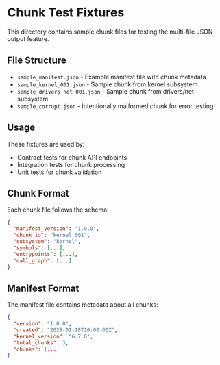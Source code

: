 # Chunk Test Fixtures

This directory contains sample chunk files for testing the multi-file JSON output feature.

## File Structure

- `sample_manifest.json` - Example manifest file with chunk metadata
- `sample_kernel_001.json` - Sample chunk from kernel subsystem
- `sample_drivers_net_001.json` - Sample chunk from drivers/net subsystem
- `sample_corrupt.json` - Intentionally malformed chunk for error testing

## Usage

These fixtures are used by:

- Contract tests for chunk API endpoints
- Integration tests for chunk processing
- Unit tests for chunk validation

## Chunk Format

Each chunk file follows the schema:

```json
{
  "manifest_version": "1.0.0",
  "chunk_id": "kernel_001",
  "subsystem": "kernel",
  "symbols": [...],
  "entrypoints": [...],
  "call_graph": [...]
}
```

## Manifest Format

The manifest file contains metadata about all chunks:

```json
{
  "version": "1.0.0",
  "created": "2025-01-18T10:00:00Z",
  "kernel_version": "6.7.0",
  "total_chunks": 3,
  "chunks": [...]
}
```
